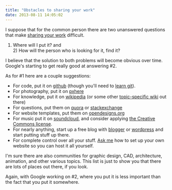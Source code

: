 ```yaml
---
title: "Obstacles to sharing your work"
date: 2013-08-11 14:05:02
---
```


I suppose that for the common person there are two unanswered questions that make <a href="http://bryanbraun.com/2013/08/10/change-the-world-with-5-more-effort" title="Change the world with 5 percent more effort">sharing your work</a> difficult.

1) Where will I put it? and<br />2) How will the person who is looking for it, find it?

I believe that the solution to both problems will become obvious over time. Google's starting to get really good at answering #2.

As for #1 here are a couple suggestions:

* For code, put it on <a href="https://github.com/"><span class="s1">github</a> (though you'll need to <a href="https://www.codecademy.com/learn/learn-git">learn git</a>).
* For photography, put it on <a href="https://pxhere.com/">pxhere</a>
* For knowledge, put it on <a href="http://wikipedia.org/">wikipedia</a> (or some other <a href="http://www.wikia.com/Wikia">topic-specific wiki</a> out there)
* For questions, put them on <a href="http://www.quora.com/">quora</a> or <a href="https://stackexchange.com/">stackexchange</a>
* For website templates, put them on <a href="http://www.opendesigns.org/">opendesigns.org</a>
* For music put it on <a href="https://soundcloud.com/">soundcloud</a>, and consider applying <a href="http://help.soundcloud.com/customer/portal/articles/243852-what-is-creative-commons-">the Creative Commons license</a>.
* For nearly anything, start up a free blog with <a href="https://blogger.com/">blogger</a> or <a href="https://wordpress.com/">wordpress</a> and start putting stuff up there.
* For complete control over all your stuff. <a href="https://bryanbraun.com/contact">Ask me</a> how to set up your own website so you can host it all yourself.

I'm sure there are also communities for graphic design, CAD, architecture, animation, and other various topics. This list is just to show you that there are lots of places out there, if you look.

Again, with Google working on #2, where you put it is less important than the fact that you put it somewhere.
